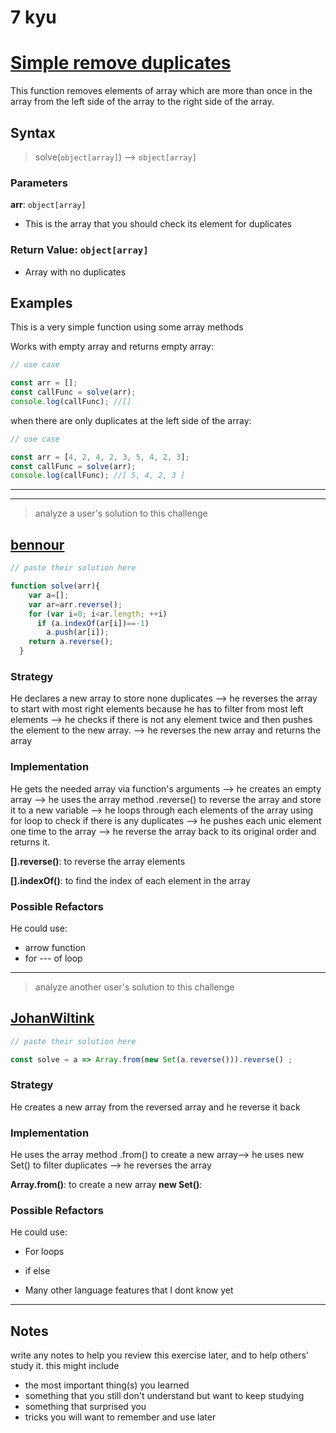 # 7 kyu

# [Simple remove duplicates](https://www.codewars.com/kata/5ba38ba180824a86850000f7)

This function removes elements of array which are more than once in the array from the left side of the array to the right side of the array.

## Syntax

> solve(`object[array]`) --> `object[array]`

### Parameters

**arr**: `object[array]`

- This is the array that you should check its element for duplicates


### Return Value: `object[array]`

- Array with no duplicates

## Examples

This is a very simple function using some array methods

Works with empty array and returns empty array:

```js
// use case

const arr = [];
const callFunc = solve(arr);
console.log(callFunc); //[]

```

when there are only duplicates at the left side of the array:

```js
// use case

const arr = [4, 2, 4, 2, 3, 5, 4, 2, 3];
const callFunc = solve(arr);
console.log(callFunc); //[ 5, 4, 2, 3 ]

```
---
---

> analyze a user's solution to this challenge

## [bennour](https://www.codewars.com/users/bennour)

```js
// paste their solution here

function solve(arr){
    var a=[];
    var ar=arr.reverse();
    for (var i=0; i<ar.length; ++i)
      if (a.indexOf(ar[i])==-1)
        a.push(ar[i]);
    return a.reverse();
  }

```

### Strategy

He declares a new array to store none duplicates --> he reverses the array to start with most right elements because he has to filter from most left elements --> he checks if there is not any element twice and then pushes the element to the new array. --> he reverses the new array and returns the array

### Implementation

He gets the needed array via function's arguments --> he creates an empty array --> he uses the array method .reverse() to reverse the array and store it to a new variable --> he loops through each elements of the array using for loop to check if there is any duplicates --> he pushes each unic element one time to the array --> he reverse the array back to its original order and returns it.

**[].reverse()**: to reverse the array elements

**[].indexOf()**: to find the index of each element in the array

### Possible Refactors

He could use:

- arrow function
- for --- of loop

---

> analyze another user's solution to this challenge

## [JohanWiltink](https://www.codewars.com/users/JohanWiltink)

```js
// paste their solution here

const solve = a => Array.from(new Set(a.reverse())).reverse() ;

```

### Strategy

He creates a new array from the reversed array and he reverse it back


### Implementation

He uses the array method .from() to create a new array--> he uses new Set() to filter duplicates --> he reverses the array

**Array.from()**: to create a new array
**new Set()**: 

### Possible Refactors

He could use:

- For loops

- if else

- Many other language features that I dont know yet


---

## Notes

write any notes to help you review this exercise later, and to help others' study it. this might include


- the most important thing(s) you learned
- something that you still don't understand but want to keep studying
- something that surprised you
- tricks you will want to remember and use later
